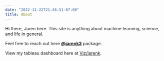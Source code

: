 ```yaml
---
date: "2022-11-22T21:48:51-07:00"
title: About
---
```


Hi there, Jaren here. This site is anything about machine learning, science, and life in general.

Feel free to reach out here [**@jarenk3**](https://twitter.com/jarenk3) package. 

View my tableau dashboard here at  [Viz/jarenk](https://public.tableau.com/app/profile/jarenk).

